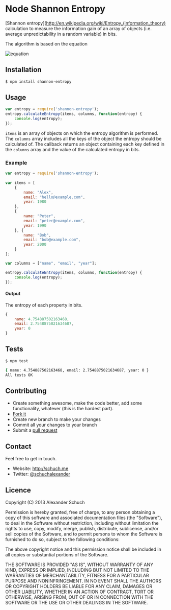 # Node Shannon Entropy

[Shannon entropy](http://en.wikipedia.org/wiki/Entropy_(information_theory) calculation to measure the information gain of an array of objects (i.e. average unpredictability in a random variable) in bits.

The algorithm is based on the equation

![equation](http://schuch.me/github/node-entropy/entropy_equation.png "Shannon Entropy Equation")

## Installation

```bash
$ npm install shannon-entropy
```

## Usage

```javascript
var entropy = require('shannon-entropy');
entropy.calculateEntropy(items, columns, function(entropy) {
	console.log(entropy);
});
```

```items``` is an array of objects on which the entropy algorithm is performed. The ```columns``` array includes all the keys of the object the entropy should be calculated of. The callback returns an object containing each key defined in the ```columns``` array and the value of the calculated entropy in bits.

### Example

```javascript
var entropy = require('shannon-entropy');
  
var items = [
	{
    	name: "Alex",
   		email: "hello@example.com",
   		year: 1980
    }, 
    {
    	name: "Peter",
      	email: "peter@example.com",
      	year: 1990
    }, {
      	name: "Bob",
      	email: "bob@example.com",
      	year: 2000
    }
];

var columns = ["name", "email", "year"];

entropy.calculateEntropy(items, columns, function(entropy) {
	console.log(entropy);
});
```

#### Output

The entropy of each property in bits.

```javascript
{ 
	name: 4.754887502163468, 
	email: 2.7548875021634687, 
	year: 0 
}
```

## Tests

```bash
$ npm test

{ name: 4.754887502163468, email: 2.7548875021634687, year: 0 }
All tests OK
```

## Contributing

* Create something awesome, make the code better, add some functionality,
  whatever (this is the hardest part).
* [Fork it](http://help.github.com/forking/)
* Create new branch to make your changes
* Commit all your changes to your branch
* Submit a [pull request](http://help.github.com/pull-requests/)

## Contact

Feel free to get in touch.

* Website: <http://schuch.me> 
* Twitter: [@schuchalexander](http://twitter.com/schuchalexander)

## Licence

Copyright (C) 2013 Alexander Schuch

Permission is hereby granted, free of charge, to any person obtaining a copy of this software and associated documentation files (the "Software"), to deal in the Software without restriction, including without limitation the rights to use, copy, modify, merge, publish, distribute, sublicense, and/or sell copies of the Software, and to permit persons to whom the Software is furnished to do so, subject to the following conditions:

The above copyright notice and this permission notice shall be included in all copies or substantial portions of the Software.

THE SOFTWARE IS PROVIDED "AS IS", WITHOUT WARRANTY OF ANY KIND, EXPRESS OR IMPLIED, INCLUDING BUT NOT LIMITED TO THE WARRANTIES OF MERCHANTABILITY, FITNESS FOR A PARTICULAR PURPOSE AND NONINFRINGEMENT. IN NO EVENT SHALL THE AUTHORS OR COPYRIGHT HOLDERS BE LIABLE FOR ANY CLAIM, DAMAGES OR OTHER LIABILITY, WHETHER IN AN ACTION OF CONTRACT, TORT OR OTHERWISE, ARISING FROM, OUT OF OR IN CONNECTION WITH THE SOFTWARE OR THE USE OR OTHER DEALINGS IN THE SOFTWARE.